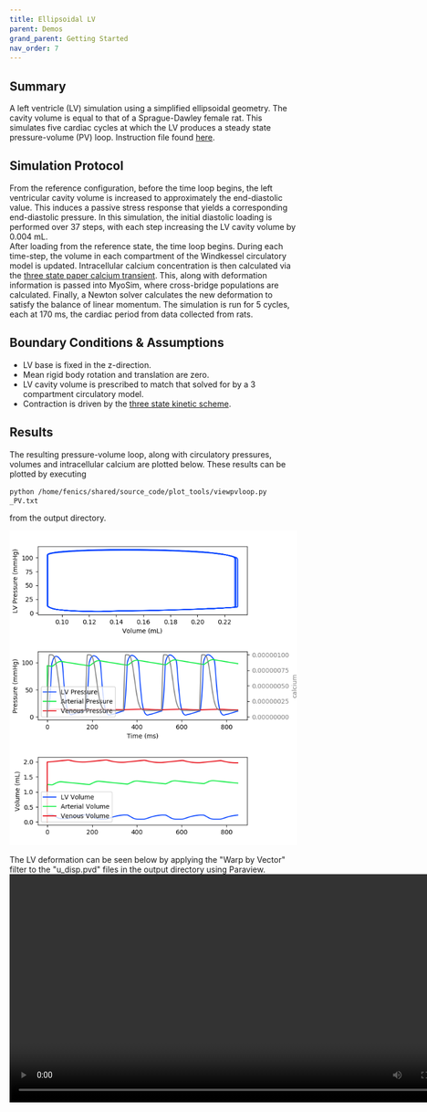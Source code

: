```yaml
---
title: Ellipsoidal LV
parent: Demos
grand_parent: Getting Started
nav_order: 7
---
```


Summary
-------
A left ventricle (LV) simulation using a simplified ellipsoidal geometry. The cavity volume is equal to that of a Sprague-Dawley female rat. This simulates five cardiac cycles at which the LV produces a steady state pressure-volume (PV) loop. Instruction file found [here](https://github.com/MMoTH/FEniCS-Myosim/blob/master/demos/ellipsoid_lv_steady_state_demo/ellipsoid_ventricle_5beats_demo.json).

Simulation Protocol
-------------------
From the reference configuration, before the time loop begins, the left ventricular cavity volume is increased to approximately the end-diastolic value. This induces a passive stress response that yields a corresponding end-diastolic pressure. In this simulation, the initial diastolic loading is performed over 37 steps, with each step increasing the LV cavity volume by 0.004 mL.  
After loading from the reference state, the time loop begins. During each time-step, the volume in each compartment of the Windkessel circulatory model is updated. Intracellular calcium concentration is then calculated via the [three state paper calcium transient](../../../model_formulations/calcium_models/dyna_paper_model/dyna_paper_calcium.md). This, along with deformation information is passed into MyoSim, where cross-bridge populations are calculated. Finally, a Newton solver calculates the new deformation to satisfy the balance of linear momentum. The simulation is run for 5 cycles, each at 170 ms, the cardiac period from data collected from rats.

Boundary Conditions & Assumptions
---------------------------------
- LV base is fixed in the z-direction.
- Mean rigid body rotation and translation are zero.
- LV cavity volume is prescribed to match that solved for by a 3 compartment circulatory model.
- Contraction is driven by the [three state kinetic scheme](https://mmoth.github.io/FEniCS-Myosim/pages/model_formulations/cell_mechanics/cell_mechanics.html).

Results
-------
The resulting pressure-volume loop, along with circulatory pressures, volumes and intracellular calcium are plotted below. These results can be plotted by executing  
```
python /home/fenics/shared/source_code/plot_tools/viewpvloop.py _PV.txt
```
from the output directory.

![List of containers](pvloops_steadystate.png)

The LV deformation can be seen below by applying the "Warp by Vector" filter to the "u_disp.pvd" files in the output directory using Paraview.
<video width="800" height="400" controls>
  <source src="final_animation_deformation.mp4" type="video/mp4">
</video>
